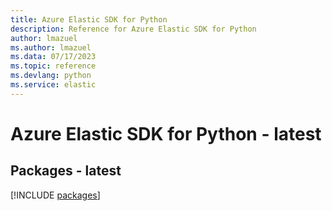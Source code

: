 ```yaml
---
title: Azure Elastic SDK for Python
description: Reference for Azure Elastic SDK for Python
author: lmazuel
ms.author: lmazuel
ms.data: 07/17/2023
ms.topic: reference
ms.devlang: python
ms.service: elastic
---
```

# Azure Elastic SDK for Python - latest
## Packages - latest
[!INCLUDE [packages](elastic-index.md)]